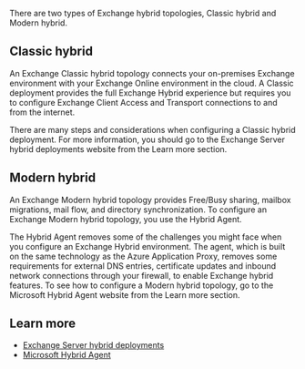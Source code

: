 There are two types of Exchange hybrid topologies, Classic hybrid and Modern hybrid.

## Classic hybrid

An Exchange Classic hybrid topology connects your on-premises Exchange environment with your Exchange Online environment in the cloud. A Classic deployment provides the full Exchange Hybrid experience but requires you to configure Exchange Client Access and Transport connections to and from the internet.

There are many steps and considerations when configuring a Classic hybrid deployment. For more information, you should go to the Exchange Server hybrid deployments website from the Learn more section.

## Modern hybrid

An Exchange Modern hybrid topology provides Free/Busy sharing, mailbox migrations, mail flow, and directory synchronization. To configure an Exchange Modern hybrid topology, you use the Hybrid Agent.

The Hybrid Agent removes some of the challenges you might face when you configure an Exchange Hybrid environment. The agent, which is built on the same technology as the Azure Application Proxy, removes some requirements for external DNS entries, certificate updates and inbound network connections through your firewall, to enable Exchange hybrid features. To see how to configure a Modern hybrid topology, go to the Microsoft Hybrid Agent website from the Learn more section.

## Learn more

- [Exchange Server hybrid deployments](https://docs.microsoft.com/exchange/exchange-hybrid?azure-portal=true)
- [Microsoft Hybrid Agent](https://docs.microsoft.com/exchange/hybrid-deployment/hybrid-agent?azure-portal=true)

